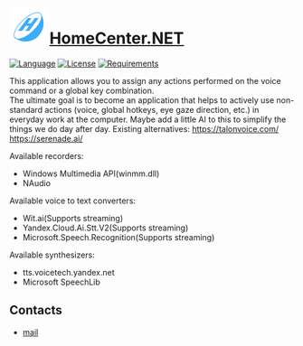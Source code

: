 # ![Logo](docs/images/icon.png) [HomeCenter.NET](https://github.com/HavenDV/HomeCenter.NET) 
[![Language](https://img.shields.io/badge/language-C%23-blue.svg?style=flat-square)](https://github.com/HavenDV/HomeCenter.NET/search?l=C%23&o=desc&s=&type=Code) 
[![License](https://img.shields.io/github/license/HavenDV/HomeCenter.NET.svg?label=License&maxAge=86400)](LICENSE.md) 
[![Requirements](https://img.shields.io/badge/Requirements-Visual%20Studio%202019%2016.8-blue.svg)](https://visualstudio.microsoft.com/en/vs/community/)

This application allows you to assign any actions performed on the voice command or a global key combination.  
The ultimate goal is to become an application that helps to actively use non-standard actions 
(voice, global hotkeys, eye gaze direction, etc.) in everyday work at the computer. 
Maybe add a little AI to this to simplify the things we do day after day.
Existing alternatives:
https://talonvoice.com/
https://serenade.ai/

Available recorders:
- Windows Multimedia API(winmm.dll)
- NAudio

Available voice to text converters:
- Wit.ai(Supports streaming)
- Yandex.Cloud.Ai.Stt.V2(Supports streaming)
- Microsoft.Speech.Recognition(Supports streaming)

Available synthesizers:
- tts.voicetech.yandex.net
- Microsoft SpeechLib

## Contacts
* [mail](mailto:havendv@gmail.com)
